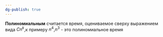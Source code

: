 ```yaml
---
dg-publish: true
---
```


**Полиномиальным** считается время, оцениваемое сверху выражением вида $Cn^{k}$,к примеру $n^{4}$,$n^{3}$ - это полиномиальное время